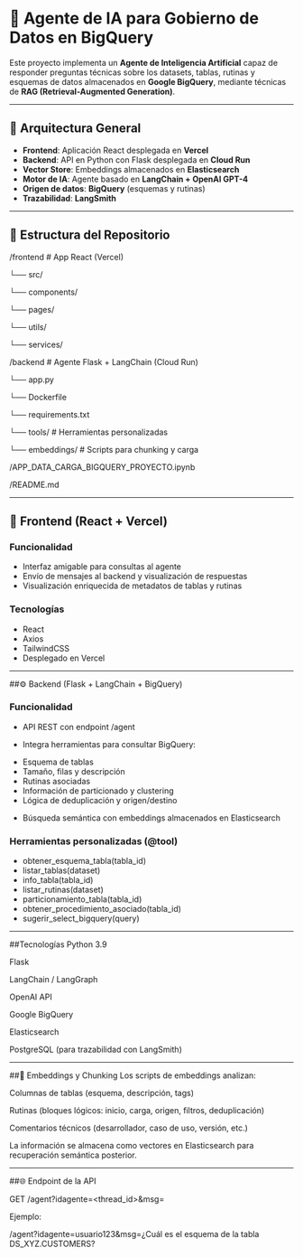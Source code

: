 # 🤖 Agente de IA para Gobierno de Datos en BigQuery

Este proyecto implementa un **Agente de Inteligencia Artificial** capaz de responder preguntas técnicas sobre los datasets, tablas, rutinas y esquemas de datos almacenados en **Google BigQuery**, mediante técnicas de **RAG (Retrieval-Augmented Generation)**.

---

## 🧠 Arquitectura General

- **Frontend**: Aplicación React desplegada en **Vercel**  
- **Backend**: API en Python con Flask desplegada en **Cloud Run**
- **Vector Store**: Embeddings almacenados en **Elasticsearch**
- **Motor de IA**: Agente basado en **LangChain + OpenAI GPT-4**
- **Origen de datos**: **BigQuery** (esquemas y rutinas)
- **Trazabilidad**: **LangSmith**

---

## 📁 Estructura del Repositorio

/frontend # App React (Vercel)

└── src/

└── components/

└── pages/

└── utils/

└── services/


/backend # Agente Flask + LangChain (Cloud Run)

└── app.py

└── Dockerfile

└── requirements.txt

└── tools/ # Herramientas personalizadas

└── embeddings/ # Scripts para chunking y carga

/APP_DATA_CARGA_BIGQUERY_PROYECTO.ipynb

/README.md

---

## 🚀 Frontend (React + Vercel)

### Funcionalidad

- Interfaz amigable para consultas al agente
- Envío de mensajes al backend y visualización de respuestas
- Visualización enriquecida de metadatos de tablas y rutinas

### Tecnologías

- React
- Axios
- TailwindCSS
- Desplegado en Vercel

---

##⚙️ Backend (Flask + LangChain + BigQuery)
### Funcionalidad
- API REST con endpoint /agent

- Integra herramientas para consultar BigQuery:

 * Esquema de tablas
 * Tamaño, filas y descripción
 * Rutinas asociadas
 * Información de particionado y clustering
 * Lógica de deduplicación y origen/destino

- Búsqueda semántica con embeddings almacenados en Elasticsearch

### Herramientas personalizadas (@tool)
*  obtener_esquema_tabla(tabla_id)
*  listar_tablas(dataset)
*  info_tabla(tabla_id)
*  listar_rutinas(dataset)
*  particionamiento_tabla(tabla_id)
*  obtener_procedimiento_asociado(tabla_id)
*  sugerir_select_bigquery(query)


---

##Tecnologías
Python 3.9

Flask

LangChain / LangGraph

OpenAI API

Google BigQuery

Elasticsearch

PostgreSQL (para trazabilidad con LangSmith)

---

##🧠 Embeddings y Chunking
Los scripts de embeddings analizan:

Columnas de tablas (esquema, descripción, tags)

Rutinas (bloques lógicos: inicio, carga, origen, filtros, deduplicación)

Comentarios técnicos (desarrollador, caso de uso, versión, etc.)

La información se almacena como vectores en Elasticsearch para recuperación semántica posterior.

---

##🌐 Endpoint de la API

GET /agent?idagente=<thread_id>&msg=<mensaje>

Ejemplo:

/agent?idagente=usuario123&msg=¿Cuál es el esquema de la tabla DS_XYZ.CUSTOMERS?